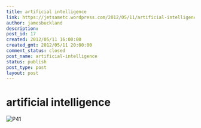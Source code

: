 ```yaml
---
title: artificial intelligence
link: https://jetsametc.wordpress.com/2012/05/11/artificial-intelligence/
author: jamesbuckland
description: 
post_id: 17
created: 2012/05/11 16:00:00
created_gmt: 2012/05/11 20:00:00
comment_status: closed
post_name: artificial-intelligence
status: publish
post_type: post
layout: post
---
```


# artificial intelligence

![P41](http://jetsametc.files.wordpress.com/2012/05/p41-scaled1000.jpg?w=300)
